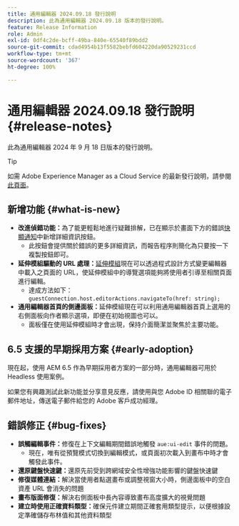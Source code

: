 ```yaml
---
title: 通用編輯器 2024.09.18 發行說明
description: 此為通用編輯器 2024.09.18 版本的發行說明。
feature: Release Information
role: Admin
exl-id: 0df4c2de-bcff-49ba-840e-65540f89bdd2
source-git-commit: cdad4954b13f5582bebfd604220da90529231ccd
workflow-type: tm+mt
source-wordcount: '367'
ht-degree: 100%

---
```


# 通用編輯器 2024.09.18 發行說明 {#release-notes}

此為通用編輯器 2024 年 9 月 18 日版本的發行說明。

>[!TIP]
>
>如需 Adobe Experience Manager as a Cloud Service 的最新發行說明，請參閱[此頁面](/help/release-notes/release-notes-cloud/release-notes-current.md)。

## 新增功能 {#what-is-new}

* **改進偵錯功能：**&#x200B;為了能更輕鬆地進行疑難排解，已在顯示於畫面下方的錯誤[快顯通知](https://spectrum.adobe.com/page/toast/)中新增詳細資訊按鈕。
   * 此按鈕會提供關於錯誤的更多詳細資訊，而報告程序則簡化為只要按一下複製按鈕即可。
* **延伸模組驅動的 URL 處理：**[延伸模組](/help/implementing/universal-editor/extending.md)現在可以透過程式設計方式變更編輯器中載入之頁面的 URL，使延伸模組中的導覽選項能夠將使用者引導至相關頁面進行編輯。
   * 達成方法如下：`guestConnection.host.editorActions.navigateTo(href: string);`
* **通用編輯器首頁的側邊面板：**&#x200B;延伸模組現在可以利用通用編輯器首頁上選用的右側面板向作者顯示選項，即便在初始視圖也可以。
   * 面板僅在使用延伸模組時才會出現，保持介面簡潔並聚焦於主要功能。

## 6.5 支援的早期採用方案 {#early-adoption}

現在起，使用 AEM 6.5 作為早期採用者方案的一部分時，通用編輯器可用於 Headless 使用案例。

如果您有興趣測試此新功能並分享意見反應，請使用與您 Adobe ID 相關聯的電子郵件地址，傳送電子郵件給您的 Adobe 客戶成功經理。

## 錯誤修正 {#bug-fixes}

* **誤觸編輯事件：**&#x200B;修復在上下文編輯期間錯誤地觸發 `aue:ui-edit` 事件的問題。
   * 現在，唯有從預覽模式切換到編輯模式，或頁面初次載入到畫布中時才會觸發此事件。
* **還原鍵盤快速鍵：**&#x200B;還原先前受到跨網域安全性增強功能影響的鍵盤快速鍵
* **修復媒體連結：**&#x200B;解決當使用者點選畫布或調整視窗大小時，側邊面板中的空白資產 URL 會消失的問題
* **畫布版面修復：**&#x200B;解決右側面板中長內容導致畫布高度擴大的視覺問題
* **建立時使用正確資料類型：**&#x200B;確保元件建立期間正確套用類型提示，以便根據設定準確儲存布林值和其他資料類型

